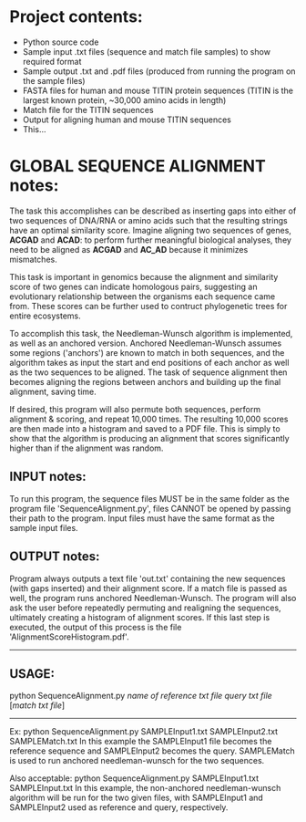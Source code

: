 # Project contents:
- Python source code
- Sample input .txt files (sequence and match file samples) to show required format
- Sample output .txt and .pdf files (produced from running the program on the sample files)
- FASTA files for human and mouse TITIN protein sequences (TITIN is the largest known protein, ~30,000 amino acids in length)
- Match file for the TITIN sequences
- Output for aligning human and mouse TITIN sequences
- This...

# GLOBAL SEQUENCE ALIGNMENT notes:
The task this accomplishes can be described as inserting gaps into either of two sequences of DNA/RNA or amino acids such that the resulting strings have an optimal similarity score. Imagine aligning two sequences of genes, **ACGAD** and **ACAD**: to perform further meaningful biological analyses, they need to be aligned as **ACGAD** and **AC_AD** because it minimizes mismatches.

This task is important in genomics because the alignment and similarity score of two genes can indicate homologous pairs, suggesting an evolutionary relationship between the organisms each sequence came from. These scores can be further used to contruct phylogenetic trees for entire ecosystems.

To accomplish this task, the Needleman-Wunsch algorithm is implemented, as well as an anchored version. Anchored Needleman-Wunsch assumes some regions ('anchors') are known to match in both sequences, and the algorithm takes as input the start and end positions of each anchor as well as the two sequences to be aligned. The task of sequence alignment then becomes aligning the regions between anchors and building up the final alignment, saving time.

If desired, this program will also permute both sequences, perform alignment & scoring, and repeat 10,000 times. The resulting 10,000 scores are then made into a histogram and saved to a PDF file. This is simply to show that the algorithm is producing an alignment that scores significantly higher than if the alignment was random.

## INPUT notes:
To run this program, the sequence files MUST be in the same folder as the program file 'SequenceAlignment.py', files CANNOT be opened by passing their path to the program. Input files must have the same format as the sample input files.

## OUTPUT notes:
Program always outputs a text file 'out.txt' containing the new sequences (with gaps inserted) and their alignment score. If a match file is passed as well, the program runs anchored Needleman-Wunsch. The program will also ask the user before repeatedly permuting and realigning the sequences, ultimately creating a histogram of alignment scores. If this last step is executed, the output of this process is the file 'AlignmentScoreHistogram.pdf'.

***********************************************************************************************

## USAGE:
python SequenceAlignment.py *name of reference txt file* *query txt file* [*match txt file*]

***********************************************************************************************

Ex: python SequenceAlignment.py SAMPLEInput1.txt SAMPLEInput2.txt SAMPLEMatch.txt
In this example the SAMPLEInput1 file becomes the reference sequence and SAMPLEInput2 becomes the query. SAMPLEMatch is used to run anchored needleman-wunsch for the two sequences.

Also acceptable: python SequenceAlignment.py SAMPLEInput1.txt SAMPLEInput.txt
In this example, the non-anchored needleman-wunsch algorithm will be run for the two given files, with SAMPLEInput1 and SAMPLEInput2 used as reference and query, respectively.
